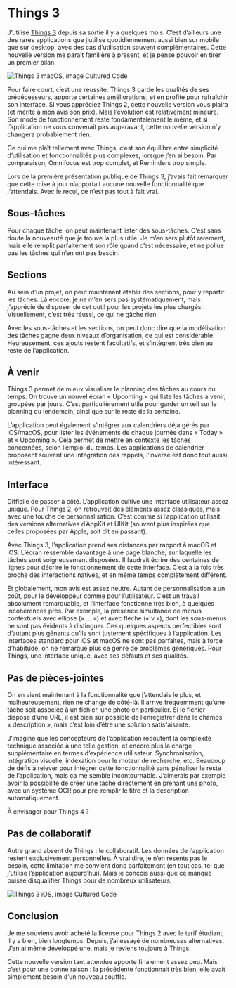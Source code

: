 # Things 3

J’utilise [Things 3](https://culturedcode.com/things/) depuis sa sortie il y a quelques mois. C’est d’ailleurs une des rares applications que j’utilise quotidiennement aussi bien sur mobile que sur desktop, avec des cas d’utilisation souvent complémentaires. Cette nouvelle version me paraît familière à present, et je pense pouvoir en tirer un premier bilan.

![Things 3 macOS, image Cultured Code](http://www.vtourraine.net/blog/img/2017/things-3/things-3-macos.png)

Pour faire court, c’est une réussite. Things 3 garde les qualités de ses prédécesseurs, apporte certaines améliorations, et en profite pour rafraîchir son interface. Si vous appréciez Things 2, cette nouvelle version vous plaira (et mérite à mon avis son prix). Mais l’évolution est relativement mineure. Son mode de fonctionnement reste fondamentalement le même, et si l’application ne vous convenait pas auparavant, cette nouvelle version n’y changera probablement rien.

Ce qui me plaît tellement avec Things, c’est son équilibre entre simplicité d’utilisation et fonctionnalités plus complexes, lorsque j’en ai besoin. Par comparaison, Omnifocus est trop complet, et Reminders trop simple.

Lors de la première présentation publique de Things 3, j’avais fait remarquer que cette mise à jour n’apportait aucune nouvelle fonctionnalité que j’attendais. Avec le recul, ce n’est pas tout à fait vrai.

## Sous-tâches
Pour chaque tâche, on peut maintenant lister des sous-tâches. C’est sans doute la nouveauté que je trouve la plus utile. Je m’en sers plutôt rarement, mais elle remplit parfaitement son rôle quand c’est nécessaire, et ne pollue pas les tâches qui n’en ont pas besoin.

## Sections
Au sein d’un projet, on peut maintenant établir des sections, pour y répartir les tâches. Là encore, je ne m’en sers pas systématiquement, mais j’apprécie de disposer de cet outil pour les projets les plus chargés. Visuellement, c’est très réussi, ce qui ne gâche rien.

Avec les sous-tâches et les sections, on peut donc dire que la modélisation des tâches gagne deux niveaux d’organisation, ce qui est considérable. Heureusement, ces ajouts restent facultatifs, et s’intègrent très bien au reste de l’application.

## À venir
Things 3 permet de mieux visualiser le planning des tâches au cours du temps. On trouve un nouvel écran « Upcoming » qui liste les tâches à venir, groupées par jours. C’est particulièrement utile pour garder un œil sur le planning du lendemain, ainsi que sur le reste de la semaine.

L’application peut également s’intégrer aux calendriers déjà gérés par iOS/macOS, pour lister les événements de chaque journée dans « Today » et « Upcoming ». Cela permet de mettre en contexte les tâches concernées, selon l’emploi du temps. Les applications de calendrier proposent souvent une intégration des rappels, l’inverse est donc tout aussi intéressant.

## Interface
Difficile de passer à côté. L’application cultive une interface utilisateur assez unique. Pour Things 2, on retrouvait des éléments assez classiques, mais avec une touche de personnalisation. C’est comme si l’application utilisait des versions alternatives d’AppKit et UIKit (souvent plus inspirées que celles proposées par Apple, soit dit en passant).

Avec Things 3, l’application prend ses distances par rapport à macOS et iOS. L’écran ressemble davantage à une page blanche, sur laquelle les tâches sont soigneusement disposées. Il faudrait écrire des centaines de lignes pour décrire le fonctionnement de cette interface. C’est à la fois très proche des interactions natives, et en même temps complètement différent.

Et globalement, mon avis est assez neutre. Autant de personnalisation a un coût, pour le développeur comme pour l’utilisateur. C’est un travail absolument remarquable, et l’interface fonctionne très bien, à quelques incohérences près. Par exemple, la présence simultanée de menus contextuels avec ellipse (« ... ») et avec flèche (« v »), dont les sous-menus ne sont pas évidents à distinguer. Ces quelques aspects perfectibles sont d’autant plus gênants qu’ils sont justement spécifiques à l’application. Les interfaces standard pour iOS et macOS ne sont pas parfaites, mais à force d’habitude, on ne remarque plus ce genre de problèmes génériques. Pour Things, une interface unique, avec ses défauts et ses qualités.

## Pas de pièces-jointes
On en vient maintenant à la fonctionnalité que j’attendais le plus, et malheureusement, rien ne change de côté-là. Il arrive fréquemment qu’une tâche soit associée à un fichier, une photo en particulier. Si le fichier dispose d’une URL, il est bien sûr possible de l’enregistrer dans le champs « description », mais c’est loin d’être une solution satisfaisante.

J’imagine que les concepteurs de l’application redoutent la complexité technique associée à une telle gestion, et encore plus la charge supplémentaire en termes d’expérience utilisateur. Synchronisation, intégration visuelle, indexation pour le moteur de recherche, etc. Beaucoup de défis à relever pour intégrer cette fonctionnalité sans pénaliser le reste de l’application, mais ça me semble incontournable. J’aimerais par exemple avoir la possibilité de créer une tâche directement en prenant une photo, avec un système OCR pour pré-remplir le titre et la description automatiquement.

À envisager pour Things 4 ?

## Pas de collaboratif
Autre grand absent de Things : le collaboratif. Les données de l’application restent exclusivement personnelles. À vrai dire, je n’en resents pas le besoin, cette limitation me convient donc parfaitement (en tout cas, tel que j’utilise l’application aujourd’hui). Mais je conçois aussi que ce manque puisse disqualifier Things pour de nombreux utilisateurs.

![Things 3 iOS, image Cultured Code](http://www.vtourraine.net/blog/img/2017/things-3/things-3-ios.png)

## Conclusion
Je me souviens avoir acheté la license pour Things 2 avec le tarif étudiant, il y a bien, bien longtemps. Depuis, j’ai essayé de nombreuses alternatives. J’en ai même développé une, mais je reviens toujours à Things.

Cette nouvelle version tant attendue apporte finalement assez peu. Mais c’est pour une bonne raison : la précédente fonctionnait très bien, elle avait simplement besoin d’un nouveau souffle.